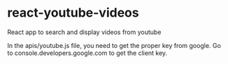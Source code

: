 # react-youtube-videos
React app to search and display videos from youtube

In the apis/youtube.js file, you need to get the proper key from google.
Go to console.developers.google.com to get the client key.
